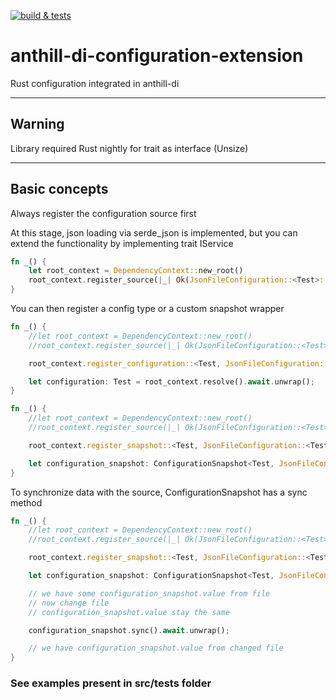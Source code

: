 [![build & tests](https://github.com/Vidrochka/anthill-di-configuration-extension/actions/workflows/rust.yml/badge.svg)](https://github.com/Vidrochka/anthill-di-configuration-extension/actions/workflows/rust.yml)

# anthill-di-configuration-extension
Rust configuration integrated in anthill-di

---

## Warning

Library required Rust nightly for trait as interface (Unsize)

---

## Basic concepts

Always register the configuration source first

At this stage, json loading via serde_json is implemented, but you can extend the functionality by implementing trait IService

``` rust
fn _() {
    let root_context = DependencyContext::new_root()
    root_context.register_source(|_| Ok(JsonFileConfiguration::<Test>::new("configuration_test.json".to_string()))).await.unwrap();
}
```

You can then register a config type or a custom snapshot wrapper

``` rust
fn _() {
    //let root_context = DependencyContext::new_root()
    //root_context.register_source(|_| Ok(JsonFileConfiguration::<Test>::new("configuration_test.json".to_string()))).await.unwrap();

    root_context.register_configuration::<Test, JsonFileConfiguration::<Test>>(DependencyLifeCycle::Transient).await.unwrap();

    let configuration: Test = root_context.resolve().await.unwrap();
}
```

``` rust
fn _() {
    //let root_context = DependencyContext::new_root()
    //root_context.register_source(|_| Ok(JsonFileConfiguration::<Test>::new("configuration_test.json".to_string()))).await.unwrap();

    root_context.register_snapshot::<Test, JsonFileConfiguration::<Test>>(DependencyLifeCycle::Transient).await.unwrap();

    let configuration_snapshot: ConfigurationSnapshot<Test, JsonFileConfiguration::<Test>> = root_context.resolve().await.unwrap();
}
```

To synchronize data with the source, ConfigurationSnapshot has a sync method

``` rust
fn _() {
    //let root_context = DependencyContext::new_root()
    //root_context.register_source(|_| Ok(JsonFileConfiguration::<Test>::new("configuration_test.json".to_string()))).await.unwrap();

    root_context.register_snapshot::<Test, JsonFileConfiguration::<Test>>(DependencyLifeCycle::Transient).await.unwrap();

    let configuration_snapshot: ConfigurationSnapshot<Test, JsonFileConfiguration::<Test>> = root_context.resolve().await.unwrap();

    // we have some configuration_snapshot.value from file
    // now change file
    // configuration_snapshot.value stay the same

    configuration_snapshot.sync().await.unwrap();

    // we have configuration_snapshot.value from changed file
}
```

### See examples present in src/tests folder
